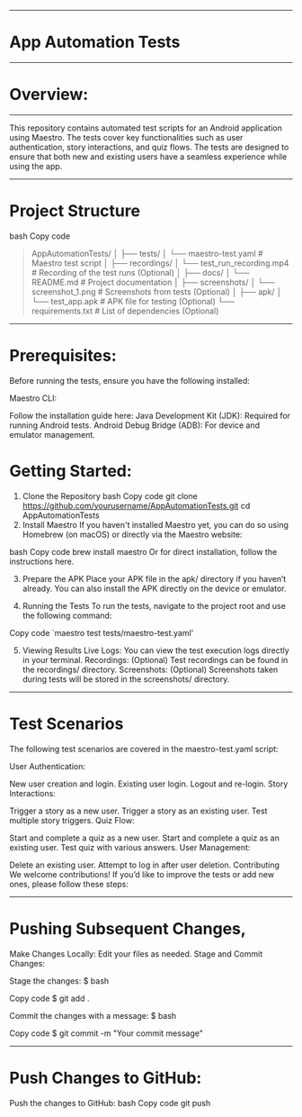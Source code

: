 **************************************************
# App Automation Tests
**************************************************


# Overview:
**************************************************

This repository contains automated test scripts for an Android application using Maestro. The tests cover key functionalities such as user authentication, story interactions, and quiz flows. The tests are designed to ensure that both new and existing users have a seamless experience while using the app.

**************************************************
# Project Structure
bash
Copy code
> AppAutomationTests/
│
├── tests/
│   └── maestro-test.yaml          # Maestro test script
│
├── recordings/
│   └── test_run_recording.mp4     # Recording of the test runs (Optional)
│
├── docs/
│   └── README.md                  # Project documentation
│
├── screenshots/
│   └── screenshot_1.png           # Screenshots from tests (Optional)
│
├── apk/
│   └── test_app.apk               # APK file for testing (Optional)
└── requirements.txt               # List of dependencies (Optional)



**************************************************
# Prerequisites:

Before running the tests, ensure you have the following installed:

Maestro CLI: 

Follow the installation guide here:
Java Development Kit (JDK): Required for running Android tests.
Android Debug Bridge (ADB): For device and emulator management.

# Getting Started:

1. Clone the Repository
bash
Copy code
git clone https://github.com/yourusername/AppAutomationTests.git
cd AppAutomationTests
2. Install Maestro
If you haven't installed Maestro yet, you can do so using Homebrew (on macOS) or directly via the Maestro website:

bash
Copy code
brew install maestro
Or for direct installation, follow the instructions here.

3. Prepare the APK
Place your APK file in the apk/ directory if you haven’t already. You can also install the APK directly on the device or emulator.

4. Running the Tests
To run the tests, navigate to the project root and use the following command:


Copy code
`maestro test tests/maestro-test.yaml'

5. Viewing Results
Live Logs: You can view the test execution logs directly in your terminal.
Recordings: (Optional) Test recordings can be found in the recordings/ directory.
Screenshots: (Optional) Screenshots taken during tests will be stored in the screenshots/ directory.


**************************************************
# Test Scenarios

The following test scenarios are covered in the maestro-test.yaml script:

User Authentication:

New user creation and login.
Existing user login.
Logout and re-login.
Story Interactions:

Trigger a story as a new user.
Trigger a story as an existing user.
Test multiple story triggers.
Quiz Flow:

Start and complete a quiz as a new user.
Start and complete a quiz as an existing user.
Test quiz with various answers.
User Management:

Delete an existing user.
Attempt to log in after user deletion.
Contributing
We welcome contributions! If you’d like to improve the tests or add new ones, please follow these steps:

**************************************************
# Pushing Subsequent Changes, 

Make Changes Locally:
Edit your files as needed.
Stage and Commit Changes:

Stage the changes:
$ bash

Copy code
$ git add .

Commit the changes with a message:
$ bash

Copy code
$ git commit -m "Your commit message"

****************************************************
# Push Changes to GitHub:

Push the changes to GitHub:
bash
Copy code
git push
